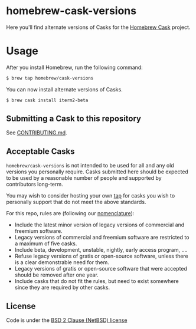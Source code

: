 # homebrew-cask-versions

Here you'll find alternate versions of Casks for the [Homebrew Cask](https://github.com/Homebrew/homebrew-cask)
project.

# Usage

After you install Homebrew, run the following command:

```sh
$ brew tap homebrew/cask-versions
```

You can now install alternate versions of Casks.

```sh
$ brew cask install iterm2-beta
```

## Submitting a Cask to this repository

See [CONTRIBUTING.md](CONTRIBUTING.md).

## Acceptable Casks

`homebrew/cask-versions` is not intended to be used for all and any old versions you personally require. Casks submitted here should be expected to be used by a reasonable number of people and supported by contributors long-term.

You may wish to consider hosting your own [tap](https://github.com/Homebrew/brew/blob/master/docs/How-to-Create-and-Maintain-a-Tap.md) for casks you wish to personally support that do not meet the above standards.

For this repo, rules are (following our [nomenclature](https://github.com/Homebrew/homebrew-cask/blob/master/doc/development/adding_a_cask.md#finding-a-home-for-your-cask)):

+ Include the latest minor version of legacy versions of commercial and freemium software.
+ Legacy versions of commercial and freemium software are restricted to a maximum of five casks.
+ Include beta, development, unstable, nightly, early access program, ….
+ Refuse legacy versions of gratis or open-source software, unless there is a clear demonstrable need for them.
+ Legacy versions of gratis or open-source software that were accepted should be removed after one year.
+ Include casks that do not fit the rules, but need to exist somewhere since they are required by other casks.

## License
Code is under the [BSD 2 Clause (NetBSD) license](https://github.com/Homebrew/homebrew-cask-versions/blob/master/LICENSE)
